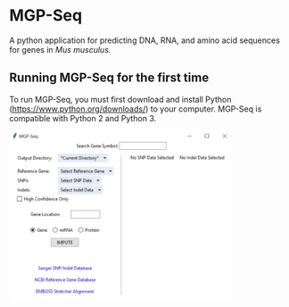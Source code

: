 # MGP-Seq
A python application for predicting DNA, RNA, and amino acid sequences for genes in <i>Mus musculus.</i>

<h2>Running MGP-Seq for the first time</h2>

To run MGP-Seq, you must first download and install Python (<a href=https://www.python.org/downloads//>https://www.python.org/downloads/</a>) to your computer. MGP-Seq is compatible with Python 2 and Python 3. 

<img src=./resources/Gene.JPG width=400>
